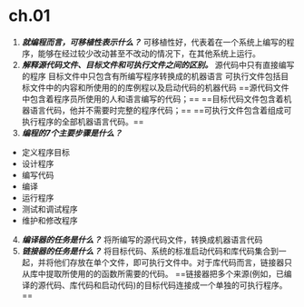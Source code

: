 # ch.01


1. _**就编程而言，可移植性表示什么？**_
可移植性好，代表着在一个系统上编写的程序，能够在经过较少改动甚至不改动的情况下，在其他系统上运行。
2. **_解释源代码文件、目标文件和可执行文件之间的区别。_**
源代码中只有直接编写的程序
目标文件中只包含有所编写程序转换成的机器语言
可执行文件包括目标文件中的内容和所使用的的库例程以及启动代码的机器代码
==源代码文件中包含着程序员所使用的人和语言编写的代码；==
==目标代码文件包含着机器语言代码，他并不需要时完整的程序代码；==
==可执行文件包含着组成可执行程序的全部机器语言代码。==
3. _**编程的7个主要步骤是什么？**_
+ 定义程序目标
+ 设计程序
+ 编写代码
+ 编译
+ 运行程序
+ 测试和调试程序
+ 维护和修改程序
4. _**编译器的任务是什么？**_
将所编写的源代码文件，转换成机器语言代码
5. _**链接器的任务是什么？**_
将目标代码、系统的标准启动代码和库代码集合到一起，并将他们存放在单个文件，即可执行文件中。对于库代码而言，链接器只从库中提取所使用的的函数所需要的代码。
==链接器把多个来源(例如，已编译的源代码、库代码和启动代码)的目标代码连接成一个单独的可执行程序。==
